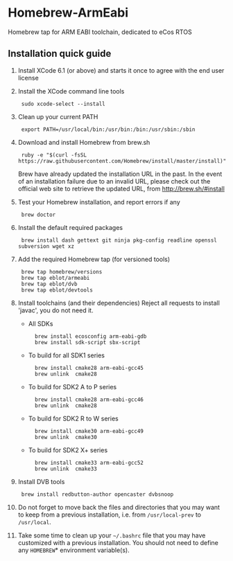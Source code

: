 Homebrew-ArmEabi
================

Homebrew tap for ARM EABI toolchain, dedicated to eCos RTOS

Installation quick guide
------------------------

1. Install XCode 6.1 (or above) and starts it once to agree with the end user
   license

2. Install the XCode command line tools

        sudo xcode-select --install

3. Clean up your current PATH

        export PATH=/usr/local/bin:/usr/bin:/bin:/usr/sbin:/sbin

4. Download and install Homebrew from brew.sh

        ruby -e "$(curl -fsSL https://raw.githubusercontent.com/Homebrew/install/master/install)"

   Brew have already updated the installation URL in the past. In the event of
   an installation failure due to an invalid URL, please check out the official
   web site to retrieve the updated URL, from http://brew.sh/#install

5. Test your Homebrew installation, and report errors if any

        brew doctor

6. Install the default required packages

        brew install dash gettext git ninja pkg-config readline openssl subversion wget xz

7. Add the required Homebrew tap (for versioned tools)

        brew tap homebrew/versions
        brew tap eblot/armeabi
        brew tap eblot/dvb
        brew tap eblot/devtools

8. Install toolchains (and their dependencies)
   Reject all requests to install 'javac', you do not need it.

    * All SDKs

            brew install ecosconfig arm-eabi-gdb
            brew install sdk-script sbx-script

    * To build for all SDK1 series

            brew install cmake28 arm-eabi-gcc45
            brew unlink  cmake28

    * To build for SDK2 A to P series

            brew install cmake28 arm-eabi-gcc46
            brew unlink  cmake28

    * To build for SDK2 R to W series

            brew install cmake30 arm-eabi-gcc49
            brew unlink  cmake30

    * To build for SDK2 X+ series

            brew install cmake33 arm-eabi-gcc52
            brew unlink  cmake33


9. Install DVB tools

        brew install redbutton-author opencaster dvbsnoop

10. Do not forget to move back the files and directories that you may want to
    keep from a previous installation, i.e. from `/usr/local-prev` to `/usr/local`.

11. Take some time to clean up your `~/.bashrc` file that you may have
    customized with a previous installation. You should not need to define
    any `HOMEBREW`* environment variable(s).

